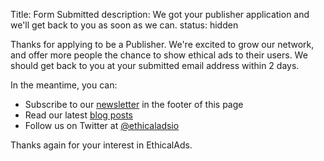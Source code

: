 Title: Form Submitted
description: We got your publisher application and we'll get back to you as soon as we can.
status: hidden

Thanks for applying to be a Publisher.
We're excited to grow our network, and offer more people the chance to show ethical ads to their users.
We should get back to you at your submitted email address within 2 days.

In the meantime, you can:

* Subscribe to our [newsletter](#newsletter) in the footer of this page
* Read our latest [blog posts](https://www.ethicalads.io/blog/)
* Follow us on Twitter at [@ethicaladsio](https://twitter.com/ethicaladsio)

Thanks again for your interest in EthicalAds.
